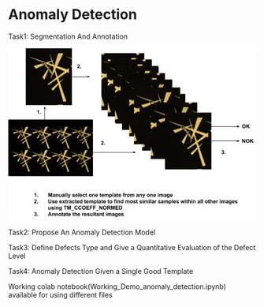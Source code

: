 # Anomaly Detection

Task1: Segmentation And Annotation

![alt text](data/1-1.png)

Task2: Propose An Anomaly Detection Model

Task3: Define Defects Type and Give a Quantitative Evaluation of the Defect Level

Task4: Anomaly Detection Given a Single Good Template

Working colab notebook(Working_Demo_anomaly_detection.ipynb) available for using different files 
